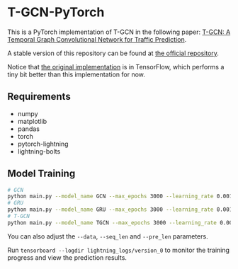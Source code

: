 # T-GCN-PyTorch

This is a PyTorch implementation of T-GCN in the following paper: [T-GCN: A Temporal Graph Convolutional Network for Traffic Prediction](https://arxiv.org/abs/1811.05320). 

A stable version of this repository can be found at [the official repository](https://github.com/lehaifeng/T-GCN/tree/master/T-GCN/T-GCN-PyTorch).

Notice that [the original implementation](https://github.com/lehaifeng/T-GCN/tree/master/T-GCN/T-GCN-TensorFlow) is in TensorFlow, which performs a tiny bit better than this implementation for now.

## Requirements

* numpy
* matplotlib
* pandas
* torch
* pytorch-lightning
* lightning-bolts

## Model Training

```bash
# GCN
python main.py --model_name GCN --max_epochs 3000 --learning_rate 0.001 --weight_decay 0 --batch_size 64 --hidden_dim 100 --settings supervised --gpus 1
# GRU
python main.py --model_name GRU --max_epochs 3000 --learning_rate 0.001 --weight_decay 1.5e-3 --batch_size 64 --hidden_dim 100 --settings supervised --gpus 1
# T-GCN
python main.py --model_name TGCN --max_epochs 3000 --learning_rate 0.001 --weight_decay 0 --batch_size 32 --hidden_dim 64 --loss mse_with_regularizer --settings supervised --gpus 1
```

You can also adjust the `--data`, `--seq_len` and `--pre_len` parameters.

Run `tensorboard --logdir lightning_logs/version_0` to monitor the training progress and view the prediction results.
